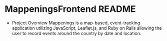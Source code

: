 # MappeningsFrontend README

- Project Overview
Mappenings is a map-based, event-tracking application utilizing JavaScript, Leaflet.js, and Ruby on Rails allowing the user to record events around the country by date and location.

